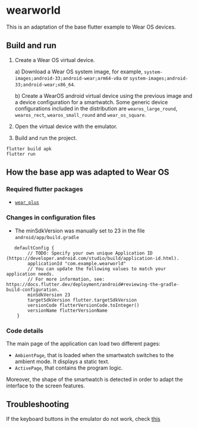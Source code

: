 # wearworld

This is an adaptation of the base flutter example to Wear OS devices.


## Build and run

1. Create a Wear OS virtual device.

	a) Download a Wear OS system image, for example, `system-images;android-33;android-wear;arm64-v8a` or `system-images;android-33;android-wear;x86_64`.

	b) Create a WearOS android virtual device using the previous image and a device configuration for a smartwatch. 
 Some generic device configurations included in the distribution are `wearos_large_round`, `wearos_rect`, `wearos_small_round` and `wear_os_square`.  

2. Open the virtual device with the emulator.

3. Build and run the project.

```
flutter build apk
flutter run 
```

   

## How the base app was adapted to Wear OS


### Required flutter packages
- [`wear_plus`](https://pub.dev/packages/wear_plus)

### Changes in  configuration files
- The minSdkVersion was manually set to 23 in the file `android/app/build.gradle`
```
   defaultConfig {
        // TODO: Specify your own unique Application ID (https://developer.android.com/studio/build/application-id.html).
        applicationId "com.example.wearworld"
        // You can update the following values to match your application needs.
        // For more information, see: https://docs.flutter.dev/deployment/android#reviewing-the-gradle-build-configuration.
        minSdkVersion 23
        targetSdkVersion flutter.targetSdkVersion
        versionCode flutterVersionCode.toInteger()
        versionName flutterVersionName
    }
```
### Code details

The main page of the application can load two different pages:
- `AmbientPage`, that is loaded when the smartwatch switches to the ambient mode. It displays a static text.
- `ActivePage`, that contains the program logic.

Moreover, the shape of the smartwatch is detected in order to adapt the interface to the screen features.



## Troubleshooting

If the keyboard buttons in the emulator do not work, check [this](https://stackoverflow.com/questions/71330007/back-button-not-working-on-android-emulator)
